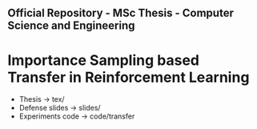 ## Official Repository - MSc Thesis - Computer Science and Engineering
# Importance Sampling based Transfer in Reinforcement Learning

- Thesis -> tex/
- Defense slides -> slides/
- Experiments code -> code/transfer 